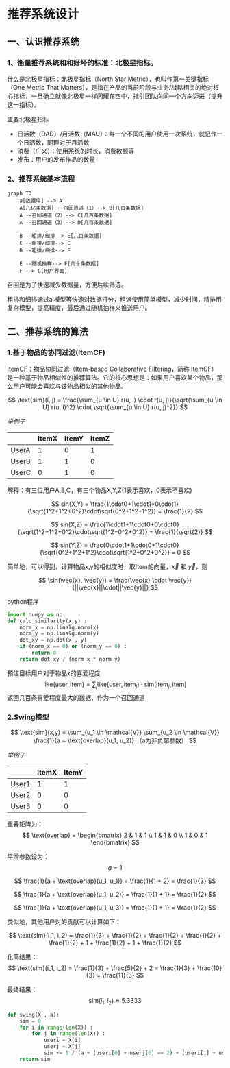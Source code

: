 # 推荐系统设计


## 一、认识推荐系统


### 1、衡量推荐系统和和好坏的标准：北极星指标。

什么是北极星指标：北极星指标（North Star Metric），也叫作第一关键指标（One Metric That Matters），是指在产品的当前阶段与业务/战略相关的绝对核心指标，一旦确立就像北极星一样闪耀在空中，指引团队向同一个方向迈进（提升这一指标）。

主要北极星指标
- 日活数（DAD）/月活数（MAU）：每一个不同的用户使用一次系统，就记作一个日活数，同理对于月活数
- 消费（广义）：使用系统的时长，消费数额等
- 发布：用户的发布作品的数量


### 2、推荐系统基本流程
```mermaid
graph TD 
    a[数据库] --> A 
    A[几亿条数据] --召回通道（1）--> B[几百条数据]
    A --召回通道（2）--> C[几百条数据]
    A --召回通道（3）--> D[几百条数据]

    B --粗排/细排--> E[几百条数据]
    C --粗排/细排--> E
    D --粗排/细排--> E

    E --随机抽样--> F[几十条数据]
    F --> G[用户界面]
```

召回是为了快速减少数据量，方便后续筛选。

粗排和细排通过ai模型等快速对数据打分，粗派使用简单模型，减少时间，精排用复杂模型，提高精度，最后通过随机抽样来推送用户。

## 二、推荐系统的算法

### 1.基于物品的协同过滤(ItemCF)

ItemCF：物品协同过滤（Item-based Collaborative Filtering，简称 ItemCF）是一种基于物品相似性的推荐算法。它的核心思想是：如果用户喜欢某个物品，那么用户可能会喜欢与该物品相似的其他物品。

$$
\text{sim}(i, j) = \frac{\sum_{u \in U} r(u, i) \cdot r(u, j)}{\sqrt{\sum_{u \in U} r(u, i)^2} \cdot \sqrt{\sum_{u \in U} r(u, j)^2}}
$$


*举例子*

|      | ItemX  | ItemY  | ItemZ  |
|------|------|------|------|
| UserA  | 1    | 0    | 1    |
| UserB  | 1    | 1    | 0    |
| UserC  | 0    | 1    | 0    |

解释：有三位用户A,B,C，有三个物品X,Y,Z(1表示喜欢，0表示不喜欢)


$$
sin(X,Y) = \frac{1\cdot0+1\cdot1+0\cdot1}{\sqrt{1^2+1^2+0^2}\cdot\sqrt{0^2+1^2+1^2}} = \frac{1}{2}
$$

$$
sin(X,Z) = \frac{1\cdot1+1\cdot0+0\cdot0}{\sqrt{1^2+1^2+0^2}\cdot\sqrt{1^2+0^2+0^2}} = \frac{1}{\sqrt{2}}
$$

$$
sin(Y,Z) = \frac{0\cdot1+1\cdot0+1\cdot0}{\sqrt{0^2+1^2+1^2}\cdot\sqrt{1^2+0^2+0^2}} = 0 
$$

简单地，可以得到，计算物品x,y的相似度时，取Item的向量，$\vec{x}$ 和 $\vec{y}$，则

$$
\sin(\vec{x}, \vec{y}) = \frac{\vec{x} \cdot \vec{y}}{||\vec{x}||\cdot||\vec{y}||}
$$

python程序
```python
import numpy as np
def calc_similarity(x,y) :
    norm_x = np.linalg.norm(x)
    norm_y = np.linalg.norm(y)
    dot_xy = np.dot(x , y)
    if (norm_x == 0) or (norm_y == 0) :
        return 0 
    return dot_xy / (norm_x * norm_y) 
```

预估目标用户对于物品x的喜爱程度
$$
\text{like}(\text{user},\text{item}) = \sum_j \text{like}(\text{user}, \text{item}_j) \cdot \text{sim}(\text{item}_j, \text{item})
$$
返回几百条喜爱程度最大的数据，作为一个召回通道

### 2.Swing模型
$$
\text{sim}(x,y) = \sum_{u_1 \in \mathcal{V}} \sum_{u_2 \in \mathcal{V}} \frac{1}{a + \text{overlap}(u_1, u_2)} （a为非负超参数）
$$

*举例子*

|      | ItemX  | ItemY  |
|------|------|------|
| User1  | 1    | 1    | 
| User2  | 0    | 0    | 
| User3  | 0    | 0    | 


重叠矩阵为：
$$
\text{overlap} =
\begin{bmatrix}
2 & 1 & 1 \\
1 & 1 & 0 \\
1 & 0 & 1
\end{bmatrix}
$$

平滑参数设为：
$$
a = 1
$$

$$
\frac{1}{a + \text{overlap}(u_1, u_1)} = \frac{1}{1 + 2} = \frac{1}{3}
$$

$$
\frac{1}{a + \text{overlap}(u_1, u_2)} = \frac{1}{1 + 1} = \frac{1}{2}
$$

$$
\frac{1}{a + \text{overlap}(u_1, u_3)} = \frac{1}{1 + 1} = \frac{1}{2}
$$

类似地，其他用户对的贡献可以计算如下：

$$
\text{sim}(i_1, i_2) = \frac{1}{3} + \frac{1}{2} + \frac{1}{2} + \frac{1}{2} + \frac{1}{2} + 1 + \frac{1}{2} + 1 + \frac{1}{2}
$$

化简结果：
$$
\text{sim}(i_1, i_2) = \frac{1}{3} + \frac{5}{2} + 2 = \frac{1}{3} + \frac{10}{3} = \frac{11}{3}
$$

最终结果：
$$
\text{sim}(i_1, i_2) \approx 5.3333
$$

```python
def swing(X , a):
    sim = 0 
    for i in range(len(X)) :
        for j in range(len(X)) :
            useri = X[i] 
            userj = X[j]
            sim += 1 / (a + (useri[0] + userj[0] == 2) + (useri[1] + userj[1] == 2))
    return sim 
```